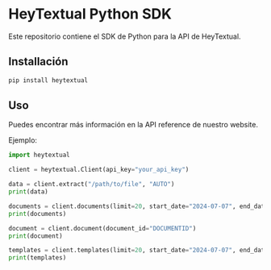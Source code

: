 # HeyTextual Python SDK

Este repositorio contiene el SDK de Python para la API de HeyTextual.

## Installación

```bash
pip install heytextual
```

## Uso

Puedes encontrar más información en la API reference de nuestro website.

Ejemplo:
```python
import heytextual

client = heytextual.Client(api_key="your_api_key")

data = client.extract("/path/to/file", "AUTO")
print(data)

documents = client.documents(limit=20, start_date="2024-07-07", end_date="2024-07-20")
print(documents)

document = client.document(document_id="DOCUMENTID")
print(document)

templates = client.templates(limit=20, start_date="2024-07-07", end_date="2024-07-20")
print(templates)
```

